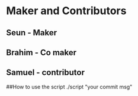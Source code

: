 # Maker and Contributors 

## Seun - Maker
## Brahim - Co maker
## Samuel - contributor


##How to use the script
./script "your commit msg"
